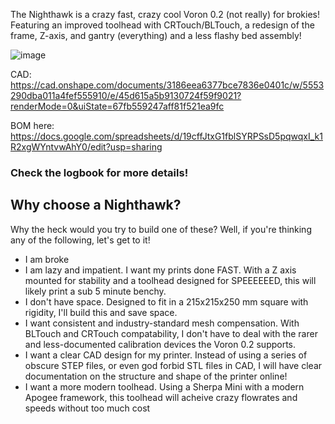 The Nighthawk is a crazy fast, crazy cool Voron 0.2 (not really) for brokies! Featuring an improved toolhead with CRTouch/BLTouch, a redesign of the frame, Z-axis, and gantry (everything) and a less flashy bed assembly!

![image](https://github.com/user-attachments/assets/b6e3fc30-78a2-4334-b283-a82a34367e71)

CAD: https://cad.onshape.com/documents/3186eea6377bce7836e0401c/w/5553290dba011a4fef555910/e/45d615a5b9130724f59f9021?renderMode=0&uiState=67fb559247aff81f521ea9fc

BOM here: https://docs.google.com/spreadsheets/d/19cffJtxG1fblSYRPSsD5pqwqxI_k1R2xgWYntvwAhY0/edit?usp=sharing

### Check the logbook for more details!

## Why choose a Nighthawk?
Why the heck would you try to build one of these? Well, if you're thinking any of the following, let's get to it!
- I am broke
- I am lazy and impatient. I want my prints done FAST. With a Z axis mounted for stability and a toolhead designed for SPEEEEEED, this will likely print a sub 5 minute benchy.
- I don't have space. Designed to fit in a 215x215x250 mm square with rigidity, I'll build this and save space.
- I want consistent and industry-standard mesh compensation. With BLTouch and CRTouch compatability, I don't have to deal with the rarer and less-documented calibration devices the Voron 0.2 supports.
- I want a clear CAD design for my printer. Instead of using a series of obscure STEP files, or even god forbid STL files in CAD, I will have clear documentation on the structure and shape of the printer online!
- I want a more modern toolhead. Using a Sherpa Mini with a modern Apogee framework, this toolhead will acheive crazy flowrates and speeds without too much cost
